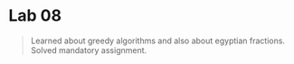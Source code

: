 # Lab 08

> Learned about greedy algorithms and also about egyptian fractions.
> Solved mandatory assignment.


